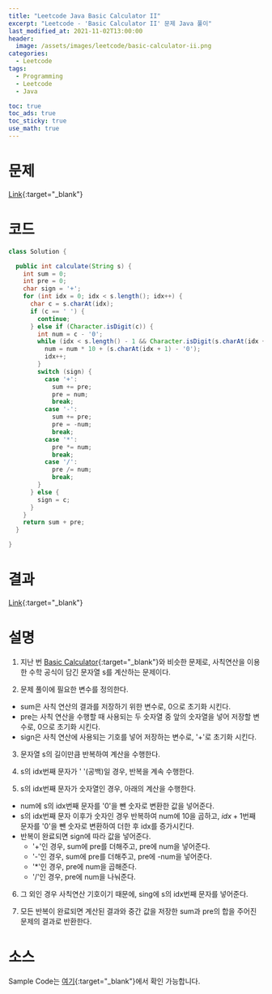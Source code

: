 ```yaml
---
title: "Leetcode Java Basic Calculator II"
excerpt: "Leetcode - 'Basic Calculator II' 문제 Java 풀이"
last_modified_at: 2021-11-02T13:00:00
header:
  image: /assets/images/leetcode/basic-calculator-ii.png
categories:
  - Leetcode
tags:
  - Programming
  - Leetcode
  - Java

toc: true
toc_ads: true
toc_sticky: true
use_math: true
---
```

# 문제
[Link](https://leetcode.com/problems/basic-calculator-ii/){:target="_blank"}

# 코드
```java
class Solution {

  public int calculate(String s) {
    int sum = 0;
    int pre = 0;
    char sign = '+';
    for (int idx = 0; idx < s.length(); idx++) {
      char c = s.charAt(idx);
      if (c == ' ') {
        continue;
      } else if (Character.isDigit(c)) {
        int num = c - '0';
        while (idx < s.length() - 1 && Character.isDigit(s.charAt(idx + 1))) {
          num = num * 10 + (s.charAt(idx + 1) - '0');
          idx++;
        }
        switch (sign) {
          case '+':
            sum += pre;
            pre = num;
            break;
          case '-':
            sum += pre;
            pre = -num;
            break;
          case '*':
            pre *= num;
            break;
          case '/':
            pre /= num;
            break;
        }
      } else {
        sign = c;
      }
    }
    return sum + pre;
  }

}
```

# 결과
[Link](https://leetcode.com/submissions/detail/580763966/){:target="_blank"}

# 설명
1. 지난 번 [Basic Calculator](../basic-calculator){:target="_blank"}와 비슷한 문제로, 사칙연산을 이용한 수학 공식이 담긴 문자열 s를 계산하는 문제이다.

2. 문제 풀이에 필요한 변수를 정의한다.
- sum은 사칙 연산의 결과를 저장하기 위한 변수로, 0으로 초기화 시킨다.
- pre는 사칙 연산을 수행할 때 사용되는 두 숫자열 중 앞의 숫자열을 넣어 저장할 변수로, 0으로 초기화 시킨다.
- sign은 사칙 연산에 사용되는 기호를 넣어 저장하는 변수로, '+'로 초기화 시킨다.

3. 문자열 s의 길이만큼 반복하여 계산을 수행한다.

4. s의 idx번째 문자가 ' '(공백)일 경우, 반복을 계속 수행한다.

5. s의 idx번째 문자가 숫자열인 경우, 아래의 계산을 수행한다.
- num에 s의 idx번째 문자를 '0'을 뺀 숫자로 변환한 값을 넣어준다.
- s의 idx번째 문자 이후가 숫자인 경우 반복하여 num에 10을 곱하고, $idx + 1$번째 문자를 '0'을 뺀 숫자로 변환하여 더한 후 idx를 증가시킨다.
- 반복이 완료되면 sign에 따라 값을 넣어준다.
  - '+'인 경우, sum에 pre를 더해주고, pre에 num을 넣어준다.
  - '-'인 경우, sum에 pre를 더해주고, pre에 -num을 넣어준다.
  - '*'인 경우, pre에 num을 곱해준다.
  - '/'인 경우, pre에 num을 나눠준다.

6. 그 외인 경우 사칙연산 기호이기 때문에, sing에 s의 idx번째 문자를 넣어준다.

7. 모든 반복이 완료되면 계산된 결과와 중간 값을 저장한 sum과 pre의 합을 주어진 문제의 결과로 반환한다.

# 소스
Sample Code는 [여기](https://github.com/GracefulSoul/leetcode/blob/master/src/main/java/gracefulsoul/problems/BasicCalculatorII.java){:target="_blank"}에서 확인 가능합니다.